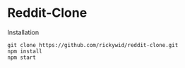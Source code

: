 # Reddit-Clone

Installation
```
git clone https://github.com/rickywid/reddit-clone.git
npm install
npm start

```
